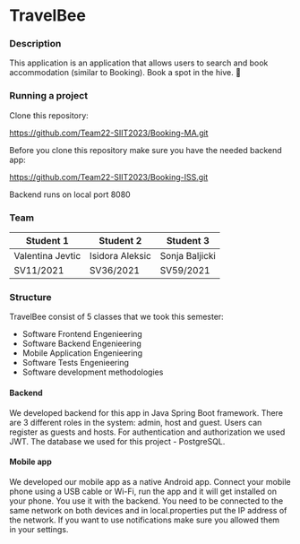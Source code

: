 # TravelBee
### Description
This application is an application that allows users to search and book accommodation (similar to Booking). 
Book a spot in the hive.  :bee:

### Running a project
Clone this repository:

https://github.com/Team22-SIIT2023/Booking-MA.git

Before you clone this repository make sure you have the needed backend app:

https://github.com/Team22-SIIT2023/Booking-ISS.git

Backend runs on local port 8080


### Team
| Student 1 | Student 2 | Student 3 | 
| -------- | -------- | -------- | 
| Valentina Jevtic | Isidora Aleksic | Sonja Baljicki |
| SV11/2021 | SV36/2021 | SV59/2021 |



### Structure
TravelBee consist of 5 classes that we took this semester:
-   Software Frontend Engenieering
-   Software Backend Engenieering
-   Mobile Application Engenieering
-   Software Tests Engenieering
-   Software development methodologies


#### Backend
We developed backend for this app in Java Spring Boot framework. There are 3 different roles in the system: admin, host and guest. Users can register as guests and hosts. For authentication and authorization we used JWT. The database we used for this project - PostgreSQL.


#### Mobile app
We developed our mobile app as a native Android app.  Connect your mobile phone using a USB cable or Wi-Fi, run the app and it will get installed on your phone. You use it with the backend. You need to be connected to the same network on both devices and in local.properties put the IP address of the network. If you want to use notifications make sure you allowed them in your settings.
